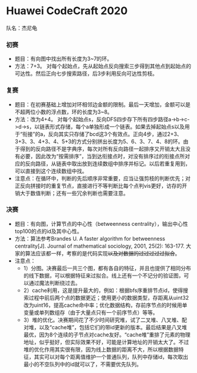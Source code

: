 # Huawei CodeCraft 2020
队名：杰尼龟
  
### 初赛
* 题目：有向图中找出所有长度为3~7的环。
* 方法：7+3。 对每个起始点，先从起始点反向搜索三步得到其他点到起始点的可达性。然后正向七步搜索路径，后3步利用反向可达性剪枝。

### 复赛
* 题目：在初赛基础上增加对环相邻边金额的限制。最后一天增加，金额可以是不超两位小数的浮点数，环的长度为3~8。
* 方法：改为4+4。 对每个起始点s，反向DFS四步存下所有四步路径a->b->c->d->s，以链表形式存储，每个a单独形成一个链表。如果去掉起始点s以及用于“衔接”的a，反向其实只存储了bcd这3个有效点。正向4步，通过2+3、3+3、3、4+3、4、5+3的方式分别拼出长度为5、6、3、7、4、8的环。由于得到的反向路径不是字典序，每次对所有反向路径一起排序又开销太大且没有必要，因此改为“按需排序”，当到达衔接点时，对没有排序过的衔接点所对应的反向路径，从链表中取出放到连续数组中排序并标记。以后若重复用到，可以直接到这个连续数组中找。
* 注意点：在循环中，判断的先后顺序非常重要，应当让强剪枝的判断优先；对正反向拼接时的重复节点，直接进行不等判断比每个点判vis更好，访存的开销大于数值判断；还有一些冗余判断也需要注意。

### 决赛
* 题目：有向图，计算节点的中心性（betweenness centrality），输出中心性top100的点的id及其中心性。
* 方法：算法参考Brandes U. A faster algorithm for betweenness centrality[J]. Journal of mathematical sociology, 2001, 25(2): 163-177. 大家的算法应该都一样，考察的是代码实现~~以及对数据的过过过过过拟合~~。
* 注意点：
  - 1）分图。决赛最后一共三个图，都有各自的特征，并且也提供了相同分布的线下数据，可以根据特征来过拟合。线上还有一个不记分的验证图，可以通过魔法判断绕过去。
  - 2）cache利用，这是提升最大的，例如：根据bfs序重排节点id，使得搜索过程中前后两个点的数据更近；使用更小的数据类型，存距离从uint32改为uint16，提高cache命中率；优化数据结构，存前序节点的时候用单变量或单列数组存（由于大量点只有一个前序节点）等等。
  - 3）堆的优化。决赛期间花了不少时间研究堆，试了二叉堆、八叉堆、配对堆，以及“cache堆”，包括它们的带id更新的版本。最后结果是八叉堆最优，因为8个连续的子节点对cache友好。“cache堆”重排了元素的物理地址，似乎挺好，但实际效果不好，可能是计算地址的开销太大了。不过堆的优化作用其实很有限，因为线上数据的距离不大，所以根据数据特征，其实可以对每个距离值维护一个普通队列，队列中存储id，每次取出最小的不空队列中的id就可以了，不需要优先队列。
